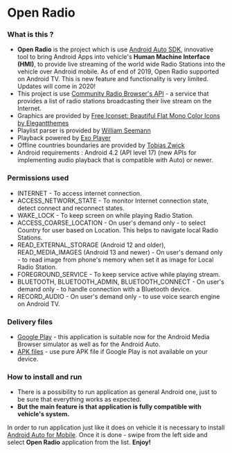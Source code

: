 # Open Radio #

### What is this ? ###

* **Open Radio** is the project which is use [Android Auto SDK](http://developer.android.com/auto/index.html), innovative tool to bring Android Apps into vehicle's **Human Machine Interface (HMI)**, to provide live streaming of the world wide Radio Stations into the vehicle over Android mobile. As of end of 2019, Open Radio supported on Android TV. This is new feature and functionality is very limited. Updates will come in 2020!
* This project is use [Community Radio Browser's API](http://www.radio-browser.info) - a service that provides a list of radio stations broadcasting their live stream on the Internet.
* Graphics are provided by [Free Iconset: Beautiful Flat Mono Color Icons by Elegantthemes](http://www.iconarchive.com/show/beautiful-flat-one-color-icons-by-elegantthemes.html)
* Playlist parser is provided by [William Seemann](https://github.com/wseemann/JavaPlaylistParser)
* Playback powered by [Exo Player](https://github.com/google/ExoPlayer)
* Offline countries boundaries are provided by [Tobias Zwick](https://github.com/westnordost/countryboundaries)
* Android requirements : Android 4.2 (API level 17) (new APIs for implementing audio playback that is compatible with Auto) or newer.

### Permissions used ###

* INTERNET - To access internet connection.
* ACCESS_NETWORK_STATE - To monitor Internet connection state, detect connect and reconnect states.
* WAKE_LOCK - To keep screen on while playing Radio Station.
* ACCESS_COARSE_LOCATION - On user's demand only - to select Country for user based on Location. This helps to navigate local Radio Stations.
* READ_EXTERNAL_STORAGE (Android 12 and older), READ_MEDIA_IMAGES (Android 13 and newer) - On user's demand only - to read image from phone's memory when set it as image for Local Radio Station.
* FOREGROUND_SERVICE - To keep service active while playing stream.
* BLUETOOTH, BLUETOOTH_ADMIN, BLUETOOTH_CONNECT - On user's demand only - to handle connection with a Bluetooth device.
* RECORD_AUDIO - On user's demand only - to use voice search engine on Android TV.

### Delivery files ###

* [Google Play](https://play.google.com/store/apps/details?id=com.yuriy.openradio) - this application is suitable now for the Android Media Browser simulator as well as for the Android Auto.
* [APK files](https://bitbucket.org/ChernyshovYuriy/openradio/src/master/app/store/) - use pure APK file if Google Play is not available on your device.

### How to install and run ###
* There is a possibility to run application as general Android one, just to be sure that everything works as expected.
* **But the main feature is that application is fully compatible with vehicle's system.**

In order to run application just like it does on vehicle it is necessary to install [Android Auto for Mobile](https://play.google.com/store/apps/details?id=com.google.android.projection.gearhead&hl=en). Once it is done - swipe from the left side and select **Open Radio** application from the list. 
**Enjoy!**